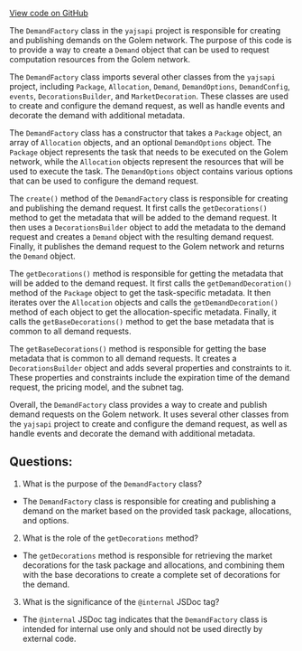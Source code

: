 [View code on GitHub](https://github.com/golemfactory/yajsapi/market/factory.ts)

The `DemandFactory` class in the `yajsapi` project is responsible for creating and publishing demands on the Golem network. The purpose of this code is to provide a way to create a `Demand` object that can be used to request computation resources from the Golem network. 

The `DemandFactory` class imports several other classes from the `yajsapi` project, including `Package`, `Allocation`, `Demand`, `DemandOptions`, `DemandConfig`, `events`, `DecorationsBuilder`, and `MarketDecoration`. These classes are used to create and configure the demand request, as well as handle events and decorate the demand with additional metadata.

The `DemandFactory` class has a constructor that takes a `Package` object, an array of `Allocation` objects, and an optional `DemandOptions` object. The `Package` object represents the task that needs to be executed on the Golem network, while the `Allocation` objects represent the resources that will be used to execute the task. The `DemandOptions` object contains various options that can be used to configure the demand request.

The `create()` method of the `DemandFactory` class is responsible for creating and publishing the demand request. It first calls the `getDecorations()` method to get the metadata that will be added to the demand request. It then uses a `DecorationsBuilder` object to add the metadata to the demand request and creates a `Demand` object with the resulting demand request. Finally, it publishes the demand request to the Golem network and returns the `Demand` object.

The `getDecorations()` method is responsible for getting the metadata that will be added to the demand request. It first calls the `getDemandDecoration()` method of the `Package` object to get the task-specific metadata. It then iterates over the `Allocation` objects and calls the `getDemandDecoration()` method of each object to get the allocation-specific metadata. Finally, it calls the `getBaseDecorations()` method to get the base metadata that is common to all demand requests.

The `getBaseDecorations()` method is responsible for getting the base metadata that is common to all demand requests. It creates a `DecorationsBuilder` object and adds several properties and constraints to it. These properties and constraints include the expiration time of the demand request, the pricing model, and the subnet tag.

Overall, the `DemandFactory` class provides a way to create and publish demand requests on the Golem network. It uses several other classes from the `yajsapi` project to create and configure the demand request, as well as handle events and decorate the demand with additional metadata.
## Questions: 
 1. What is the purpose of the `DemandFactory` class?
- The `DemandFactory` class is responsible for creating and publishing a demand on the market based on the provided task package, allocations, and options.

2. What is the role of the `getDecorations` method?
- The `getDecorations` method is responsible for retrieving the market decorations for the task package and allocations, and combining them with the base decorations to create a complete set of decorations for the demand.

3. What is the significance of the `@internal` JSDoc tag?
- The `@internal` JSDoc tag indicates that the `DemandFactory` class is intended for internal use only and should not be used directly by external code.